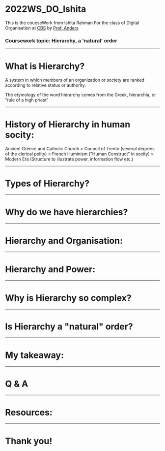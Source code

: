 # 2022WS_DO_Ishita

This is the coueseWork from Ishita Rahman For the class of Digital Organisation at [CBS](https://cbs.de) by [Prof. Anders](https://ulrich-anders.eu/)

### Coursework topic: Hierarchy, a 'natural' order

--- 

# What is Hierarchy?

A system in which members of an organization or society are ranked according to relative status or authority.

The etymology of the word hierarchy comes from the Greek, hierarchia, or “rule of a high priest”

---

# History of Hierarchy in human socity:

Ancient Greece and Catholic Church > Council of Trento (several degrees of the clerical polity) > French Illuminism ("Human Construct" in socity) > Modern Era (Structure to illustrate power, information flow etc.)

---

# Types of Hierarchy?

---

# Why do we have hierarchies?

---

# Hierarchy and Organisation:

---

# Hierarchy and Power:

---

# Why is Hierarchy so complex?

---

# Is Hierarchy a "natural" order?

---

# My takeaway:

---

# Q & A

---

# Resources:

---

# Thank you!
